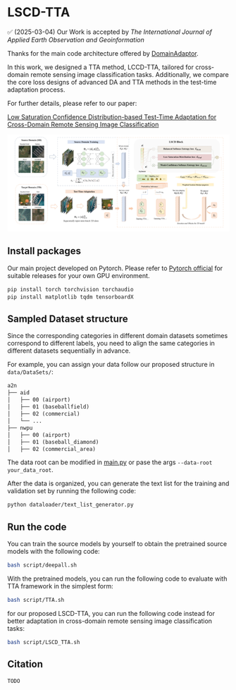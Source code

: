 # LSCD-TTA

✅ (2025-03-04) Our Work is accepted by *The International Journal of Applied Earth Observation and Geoinformation*

Thanks for the main code architecture offered by [DomainAdaptor](https://github.com/koncle/DomainAdaptor).

In this work, we designed a TTA method, LCCD-TTA, tailored for cross-domain remote sensing image classification tasks. Additionally, we compare the core loss designs of advanced DA and TTA methods in the test-time adaptation process.

For further details, please refer to our paper:

[Low Saturation Confidence Distribution-based Test-Time Adaptation for Cross-Domain Remote Sensing Image Classification](https://arxiv.org/abs/2408.16265)


![](assets/main.jpg)

## Install packages
Our main project developed on Pytorch. 
Please refer to [Pytorch official](https://pytorch.org/) for suitable releases for your own GPU environment.

```bash
pip install torch torchvision torchaudio
pip install matplotlib tqdm tensorboardX
```

## Sampled Dataset structure
Since the corresponding categories in different domain datasets sometimes correspond to different labels, you need to align the same categories in different datasets sequentially in advance.

For example, you can assign your data follow our proposed structure in `data/DataSets/`:
```
a2n
├── aid
│   ├── 00 (airport)
│   ├── 01 (baseballfield)
│   ├── 02 (commercial)
│   └── ...
├── nwpu
│   ├── 00 (airport)
│   ├── 01 (baseball_diamond)
│   ├── 02 (commercial_area)
```

The data root can be modified in [main.py](main.py) or pase the args `--data-root your_data_root`.

After the data is organized, you can generate the text list for the training and validation set by running the following code:

```bash
python dataloader/text_list_generator.py
```


## Run the code
You can train the source models by yourself to obtain the pretrained source models with the following code:

```bash
bash script/deepall.sh
```

With the pretrained models, you can run the following code to evaluate with TTA framework in the simplest form:

```bash
bash script/TTA.sh
```

for our proposed LSCD-TTA, you can run the following code instead for better adaptation in cross-domain remote sensing image classification tasks:

```bash
bash script/LSCD_TTA.sh
```

## Citation

```
TODO
```

